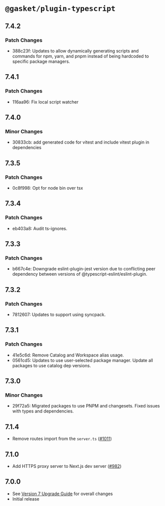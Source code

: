 # `@gasket/plugin-typescript`

## 7.4.2

### Patch Changes

- 388c23f: Updates to allow dynamically generating scripts and commands for npm, yarn, and pnpm instead of being hardcoded to specific package managers.

## 7.4.1

### Patch Changes

- 116aa96: Fix local script watcher

## 7.4.0

### Minor Changes

- 30833cb: add generated code for vitest and include vitest plugin in dependencies

## 7.3.5

### Patch Changes

- 0c8f998: Opt for node bin over tsx

## 7.3.4

### Patch Changes

- eb403a8: Audit ts-ignores.

## 7.3.3

### Patch Changes

- b667c4e: Downgrade eslint-plugin-jest version due to conflicting peer dependency between versions of @typescript-eslint/eslint-plugin.

## 7.3.2

### Patch Changes

- 7812607: Updates to support using syncpack.

## 7.3.1

### Patch Changes

- 41e5c6d: Remove Catalog and Workspace alias usage.
- 0561cd5: Updates to use user-selected package manager. Update all packages to use catalog dep versions.

## 7.3.0

### Minor Changes

- 29f72a5: Migrated packages to use PNPM and changesets. Fixed issues with types and dependencies.

## 7.1.4

- Remove routes import from the `server.ts` ([#1011])

## 7.1.0

- Add HTTPS proxy server to Next.js dev server ([#982])

## 7.0.0

- See [Version 7 Upgrade Guide] for overall changes
- Initial release

[Version 7 Upgrade Guide]: /docs/upgrade-to-7.md
[#982]: https://github.com/godaddy/gasket/pull/982
[#1011]: https://github.com/godaddy/gasket/pull/1011

